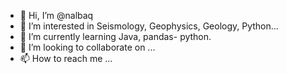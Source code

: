 - 👋 Hi, I’m @nalbaq
- 👀 I’m interested in Seismology, Geophysics, Geology, Python...
- 🌱 I’m currently learning Java, pandas- python.
- 💞️ I’m looking to collaborate on ...
- 📫 How to reach me ...

<!---
nalbaq/nalbaq is a ✨ special ✨ repository because its `README.md` (this file) appears on your GitHub profile.
You can click the Preview link to take a look at your changes.
--->
